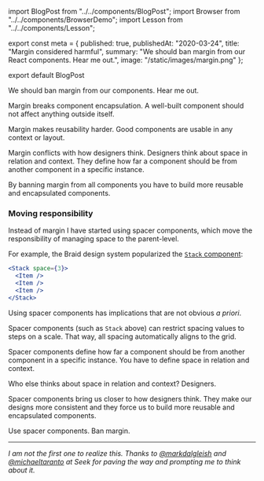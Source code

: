 import BlogPost from "../../components/BlogPost";
import Browser from "../../components/BrowserDemo";
import Lesson from "../../components/Lesson";

export const meta = {
  published: true,
  publishedAt: "2020-03-24",
  title: "Margin considered harmful",
  summary:
    "We should ban margin from our React components. Hear me out.",
  image: "/static/images/margin.png"
};

export default BlogPost

We should ban margin from our components. Hear me out.

Margin breaks component encapsulation. A well-built component should not affect anything outside itself.

Margin makes reusability harder. Good components are usable in any context or layout.

Margin conflicts with how designers think. Designers think about space in relation and context. They define how far a component should be from another component in a specific instance.

By banning margin from all components you have to build more reusable and encapsulated components.

### Moving responsibility

Instead of margin I have started using spacer components, which move the responsibility of managing space to the parent-level.

For example, the Braid design system popularized the [`Stack` component](https://seek-oss.github.io/braid-design-system/components/Stack):

```jsx
<Stack space={3}>
  <Item />
  <Item />
  <Item />
</Stack>
```

Using spacer components has implications that are not obvious _a priori_.

Spacer components (such as `Stack` above) can restrict spacing values to steps on a scale. That way, all spacing automatically aligns to the grid.

Spacer components define how far a component should be from another component in a specific instance. You have to define space in relation and context.

Who else thinks about space in relation and context? Designers.

Spacer components bring us closer to how designers think. They make our designs more consistent and they force us to build more reusable and encapsulated components.

Use spacer components. Ban margin.

----

_I am not the first one to realize this. Thanks to [@markdalgleish](https://twitter.com/markdalgleish) and [@michaeltaranto](https://twitter.com/michaeltaranto) at Seek for paving the way and prompting me to think about it._

